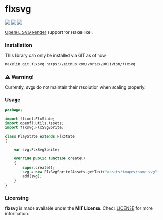 # flxsvg

![](https://img.shields.io/github/repo-size/Vortex2Oblivion/flxsvg) ![](https://badgen.net/github/open-issues/Vortex2Oblivion/flxsvg) ![](https://badgen.net/badge/license/MIT/green)

[OpenFL SVG Render](https://github.com/openfl/svg/) support for HaxeFlixel.

### Installation


This library can only be installed via GIT as of now
```bash
haxelib git flxsvg https://github.com/Vortex2Oblivion/flxsvg
```

### ⚠️ Warning!

Currently, svgs do not maintain their resolution when scaling properly.

### Usage

```haxe
package;

import flixel.FlxState;
import openfl.utils.Assets;
import flxsvg.FlxSvgSprite;

class PlayState extends FlxState
{

	var svg:FlxSvgSprite;

	override public function create()
	{
		super.create();
		svg = new FlxSvgSprite(Assets.getText("assets/images/haxe.svg"));
		add(svg);
	}
}
```

### Licensing

**flxsvg** is made available under the **MIT License**. Check [LICENSE](./LICENSE) for more information.
